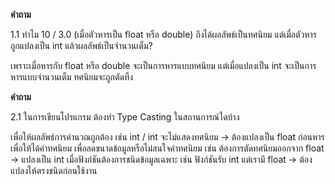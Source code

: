 __คำถาม__ 

1.1  ทำไม 10 / 3.0 (เมื่อตัวหารเป็น float หรือ double) ถึงได้ผลลัพธ์เป็นทศนิยม แต่เมื่อตัวหารถูกแปลงเป็น int แล้วผลลัพธ์เป็นจำนวนเต็ม?

เพราะเมื่อหารกับ float หรือ double จะเป็นการหารแบบทศนิยม แต่เมื่อแปลงเป็น int จะเป็นการหารแบบจำนวนเต็ม ทศนิยมจะถูกตัดทิ้ง

__คำถาม__

2.1 ในการเขียนโปรแกรม ต้องทำ Type Casting ในสถานการณ์ใดบ้าง

เพื่อให้ผลลัพธ์การคำนวณถูกต้อง เช่น int / int จะไม่แสดงทศนิยม → ต้องแปลงเป็น float ก่อนหาร เพื่อให้ได้ค่าทศนิยม
เพื่อลดขนาดข้อมูลหรือไม่สนใจค่าทศนิยม เช่น ต้องการตัดทศนิยมออกจาก float → แปลงเป็น int
เมื่อฟังก์ชันต้องการชนิดข้อมูลเฉพาะ เช่น ฟังก์ชันรับ int แต่เรามี float → ต้องแปลงให้ตรงชนิดก่อนใช้งาน

